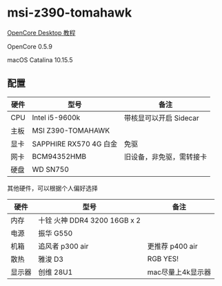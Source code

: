 # msi-z390-tomahawk

[OpenCore Desktop 教程](https://dortania.github.io/OpenCore-Install-Guide/)

OpenCore 0.5.9

macOS Catalina 10.15.5

## 配置

| 硬件 | 型号 | 备注 |
| ---- | ---- | ---- |
| CPU | Intel i5-9600k | 带核显可以开启 Sidecar |
| 主板 | MSI Z390-TOMAHAWK| |
| 显卡 | SAPPHIRE RX570 4G 白金 | 免驱 |
| 网卡 | BCM94352HMB | 旧设备，非免驱，需转接卡 |
| 硬盘 | WD SN750 | |

其他硬件，可以根据个人偏好选择

| 硬件 | 型号 | 备注 |
| ---- | ---- | ---- |
| 内存 | 十铨 火神 DDR4 3200 16GB x 2 | |
| 电源 | 振华 G550 |  |
| 机箱 | 追风者 p300 air | 更推荐 p400 air |
| 散热 | 雅浚 D3 | RGB YES! |
| 显示器 | 创维 28U1 | mac尽量上4k显示器 |
